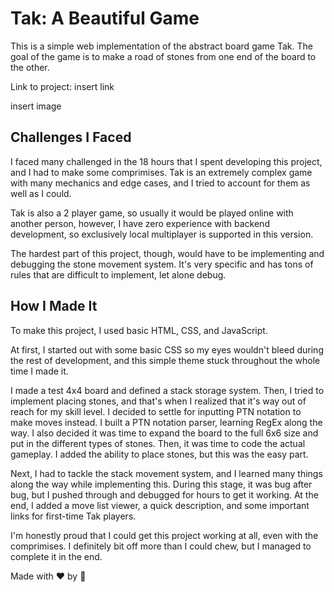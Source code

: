 # Tak: A Beautiful Game 
This is a simple web implementation of the abstract board game Tak. The goal of the game is to make a road of stones from one end of the board to the other.

Link to project: insert link

insert image

## Challenges I Faced
I faced many challenged in the 18 hours that I spent developing this project, and I had to make some comprimises. Tak is an extremely complex game with many mechanics and edge cases, and I tried to account for them as well as I could. 

Tak is also a 2 player game, so usually it would be played online with another person, however, I have zero experience with backend development, so exclusively local multiplayer is supported in this version. 

The hardest part of this project, though, would have to be implementing and debugging the stone movement system. It's very specific and has tons of rules that are difficult to implement, let alone debug.

## How I Made It
To make this project, I used basic HTML, CSS, and JavaScript.

At first, I started out with some basic CSS so my eyes wouldn't bleed during the rest of development, and this simple theme stuck throughout the whole time I made it. 

I made a test 4x4 board and defined a stack storage system. Then, I tried to implement placing stones, and that's when I realized that it's way out of reach for my skill level. I decided to settle for inputting PTN notation to make moves instead. I built a PTN notation parser, learning RegEx along the way. I also decided it was time to expand the board to the full 6x6 size and put in the different types of stones. Then, it was time to code the actual gameplay. I added the ability to place stones, but this was the easy part. 

Next, I had to tackle the stack movement system, and I learned many things along the way while implementing this. During this stage, it was bug after bug, but I pushed through and debugged for hours to get it working. At the end, I added a move list viewer, a quick description, and some important links for first-time Tak players. 

I'm honestly proud that I could get this project working at all, even with the comprimises. I definitely bit off more than I could chew, but I managed to complete it in the end.

Made with ❤️ by 🐡
